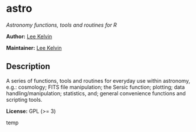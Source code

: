 # astro

*Astronomy functions, tools and routines for R*

**Author:** [Lee Kelvin](mailto:lskelvin@ucdavis.edu)

**Maintainer:** [Lee Kelvin](mailto:lskelvin@ucdavis.edu)

## Description
A series of functions, tools and routines for everyday use within astronomy, e.g.: cosmology; FITS file manipulation; the Sersic function; plotting; data handling/manipulation; statistics, and; general convenience functions and scripting tools.

**License:** GPL (>= 3)

temp

